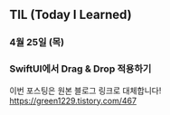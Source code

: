 ## TIL (Today I Learned)

### 4월 25일 (목)    
### SwiftUI에서 Drag & Drop 적용하기    
이번 포스팅은 원본 블로그 링크로 대체합니다!   
https://green1229.tistory.com/467       